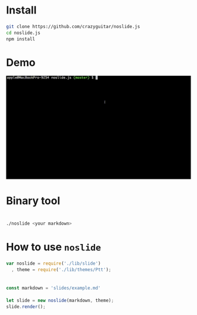 # Install

```bash
git clone https://github.com/crazyguitar/noslide.js
cd noslide.js
npm install
```

# Demo

![](images/demo.gif)

# Binary tool

```bash

./noslide <your markdown>

```

# How to use ``noslide``

```js
var noslide = require('./lib/slide')
  , theme = require('./lib/themes/Ptt');


const markdown = 'slides/example.md'

let slide = new noslide(markdown, theme);
slide.render();
```
